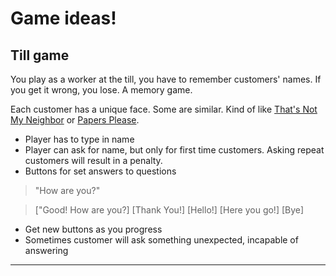 Game ideas!
========================

## Till game

You play as a worker at the till, you have to remember customers' names. If you get it wrong, you lose. A memory game. 

Each customer has a unique face. Some are similar. Kind of like [That's Not My Neighbor](https://nachogames.itch.io/thats-not-my-neighbor) or [Papers Please](https://papersplea.se/).

- Player has to type in name
- Player can ask for name, but only for first time customers. Asking repeat customers will result in a penalty.
- Buttons for set answers to questions

> "How are you?"

> ["Good! How are you?] [Thank You!] [Hello!] [Here you go!] [Bye]

- Get new buttons as you progress
- Sometimes customer will ask something unexpected, incapable of answering

---

